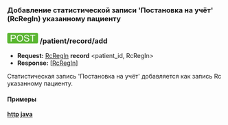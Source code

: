 ### Добавление статистической записи 'Постановка на учёт' (RcRegIn) указанному пациенту 

### ![POST](../../../../../img/post.png) /patient/record/add
* **Request:** [RcRegIn](../../../../../types/types.md#com.siams.med.api.Rc.RcRegIn) **record** <patient_id, RcRegIn>
* **Response:** [[RcRegIn](../../../../../types/types.md#com.siams.med.api.Rc.RcRegIn)]

Статистическая запись 'Постановка на учёт' добавляется как запись Rc указанному пациенту.

#### Примеры
**[http](../examples/RcRegIn/add.md) [java](../examples/RcRegIn/addJava.md)**

